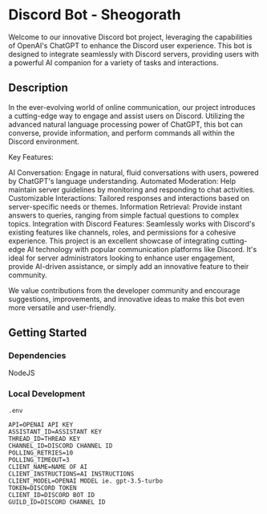 # Discord Bot - Sheogorath

Welcome to our innovative Discord bot project, leveraging the capabilities of OpenAI's ChatGPT to enhance the Discord user experience. This bot is designed to integrate seamlessly with Discord servers, providing users with a powerful AI companion for a variety of tasks and interactions.

## Description

In the ever-evolving world of online communication, our project introduces a cutting-edge way to engage and assist users on Discord. Utilizing the advanced natural language processing power of ChatGPT, this bot can converse, provide information, and perform commands all within the Discord environment.

Key Features:

AI Conversation: Engage in natural, fluid conversations with users, powered by ChatGPT's language understanding.
Automated Moderation: Help maintain server guidelines by monitoring and responding to chat activities.
Customizable Interactions: Tailored responses and interactions based on server-specific needs or themes.
Information Retrieval: Provide instant answers to queries, ranging from simple factual questions to complex topics.
Integration with Discord Features: Seamlessly works with Discord's existing features like channels, roles, and permissions for a cohesive experience.
This project is an excellent showcase of integrating cutting-edge AI technology with popular communication platforms like Discord. It's ideal for server administrators looking to enhance user engagement, provide AI-driven assistance, or simply add an innovative feature to their community.

We value contributions from the developer community and encourage suggestions, improvements, and innovative ideas to make this bot even more versatile and user-friendly.

## Getting Started

### Dependencies

NodeJS

### Local Development

`.env`

```
API=OPENAI API KEY
ASSISTANT_ID=ASSISTANT KEY
THREAD_ID=THREAD KEY
CHANNEL_ID=DISCORD CHANNEL ID
POLLING_RETRIES=10
POLLING_TIMEOUT=3
CLIENT_NAME=NAME OF AI
CLIENT_INSTRUCTIONS=AI INSTRUCTIONS
CLIENT_MODEL=OPENAI MODEL ie. gpt-3.5-turbo
TOKEN=DISCORD TOKEN
CLIENT_ID=DISCORD BOT ID
GUILD_ID=DISCORD CHANNEL ID
```
